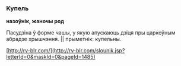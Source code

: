 ### Купель
**назоўнік, жаночы род**

Пасудзіна ў форме чашы, у якую апускаюць дзіця пры царкоўным абрадзе хрышчэння. || прыметнік: купельны.

<a rel="author">[http://rv-blr.com/](http://rv-blr.com/slounik.jsp?letterId=0&maskId=0&pageId=1485)</a>
